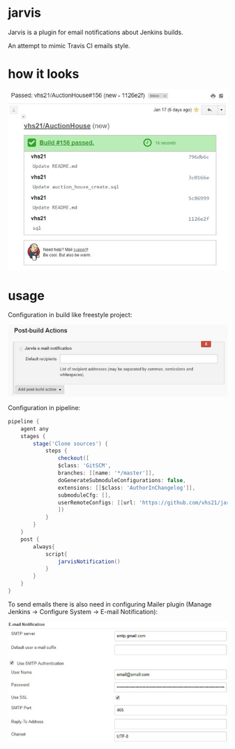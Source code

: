 # jarvis
Jarvis is a plugin for email notifications about Jenkins builds.

An attempt to mimic Travis CI emails style.

# how it looks
![Jarvis email](/.github/images/jarvis.jpg)

# usage
Configuration in build like freestyle project:

![Freestyle job config](/.github/images/build.jpg)


Configuration in pipeline:
```groovy
pipeline {
    agent any
    stages {
        stage('Clone sources') {
            steps {
                checkout([
                $class: 'GitSCM', 
                branches: [[name: '*/master']], 
                doGenerateSubmoduleConfigurations: false, 
                extensions: [[$class: 'AuthorInChangelog']], 
                submoduleCfg: [], 
                userRemoteConfigs: [[url: 'https://github.com/vhs21/jarvis']]
                ])
            }
        }
    }
    post {
        always{
            script{
                jarvisNotification()
            }
        }
    }
}
```

To send emails there is also need in configuring Mailer plugin (Manage Jenkins &rarr; Configure System &rarr; E-mail Notification):

![Mailer config](/.github/images/mailer_config.jpg)
